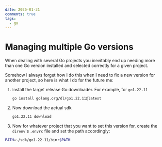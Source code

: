```yaml
---
date: 2025-01-31
comments: true
tags:
  - go
---
```


# Managing multiple Go versions

When dealing with several Go projects you inevitably end up needing more than one Go version installed and selected correctly for a given project.

Somehow I always forget how I do this when I need to fix a new version for another project, so here is what I do for the future me:

1. Install the target release Go downloader. For example, for `go1.22.11`

    ```bash
    go install golang.org/dl/go1.22.11@latest
    ```

2. Now download the actual sdk

    ```bash
    go1.22.11 download
    ```

3. Now for whatever project that you want to set this version for, create the `direnv`'s `.envrc` file and set the path accordingly:

```bash
PATH=~/sdk/go1.22.11/bin:$PATH
```
